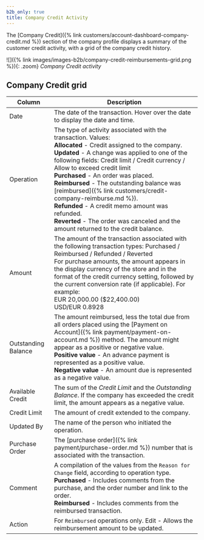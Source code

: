 ```yaml
---
b2b_only: true
title: Company Credit Activity
---
```


The [Company Credit]({% link customers/account-dashboard-company-credit.md %}) section of the company profile displays a summary of the customer credit activity, with a grid of the company credit history.

![]({% link images/images-b2b/company-credit-reimbursements-grid.png %}){: .zoom}
_Company Credit activity_

## Company Credit grid

|Column|Description|
|--- |--- |
|Date|The date of the transaction. Hover over the date to display the date and time.|
|Operation|The type of activity associated with the transaction. Values: <br/>**Allocated** - Credit assigned to the company. <br/>**Updated** - A change was applied to one of the following fields: Credit limit / Credit currency / Allow to exceed credit limit <br/>**Purchased** - An order was placed. <br/>**Reimbursed** - The outstanding balance was [reimbursed]({% link customers/credit-company-reimburse.md %}). <br/>**Refunded** - A credit memo amount was refunded. <br/>**Reverted** - The order was canceled and the amount returned to the credit balance.|
|Amount|The amount of the transaction associated with the following transaction types: Purchased / Reimbursed / Refunded / Reverted <br/>For purchase amounts, the amount appears in the display currency of the store and in the format of the credit currency setting, followed by the current conversion rate (if applicable). For example: <br/>EUR 20,000.00 ($22,400.00) <br/>USD/EUR 0.8928|
|Outstanding Balance|The amount reimbursed, less the total due from all orders placed using the [Payment on Account]({% link payment/payment-on-account.md %}) method. The amount might appear as a positive or negative value. <br/>**Positive value** - An advance payment is represented as a positive value.  <br/>**Negative value** - An amount due is represented as a negative value.|
|Available Credit|The sum of the _Credit Limit_ and the _Outstanding Balance_. If the company has exceeded the credit limit, the amount appears as a negative value.|
|Credit Limit|The amount of credit extended to the company.|
|Updated By|The name of the person who initiated the operation.|
|Purchase Order|The [purchase order]({% link payment/purchase-order.md %}) number that is associated with the transaction.|
|Comment|A compilation of the values from the `Reason for Change` field, according to operation type. <br/>**Purchased** - Includes comments from the purchase, and the order number and link to the order. <br/>**Reimbursed** - Includes comments from the reimbursed transaction.|
|Action|For `Reimbursed` operations only. <span class="btn">Edit</span> - Allows the reimbursement amount to be updated.|
